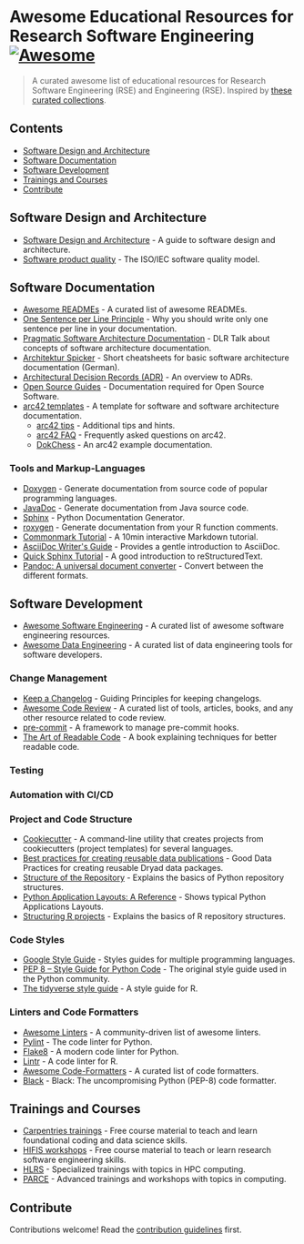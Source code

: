 # Awesome Educational Resources for Research Software Engineering [![Awesome](https://awesome.re/badge.svg)](https://awesome.re)

> A curated awesome list of educational resources for Research Software Engineering (RSE) and Engineering (RSE). Inspired by [these curated collections](https://github.com/sindresorhus/awesome).

## Contents

- [Software Design and Architecture](#software-design-and-architecture)
- [Software Documentation](#software-documentation)
- [Software Development](#software-development)
- [Trainings and Courses](#trainings-and-courses)
- [Contribute](#contribute)

## Software Design and Architecture

- [Software Design and Architecture](https://khalilstemmler.com/articles/software-design-architecture/full-stack-software-design) - A guide to software design and architecture.
- [Software product quality](https://iso25000.com/index.php/en/iso-25000-standards/iso-25010) - The ISO/IEC software quality model.

## Software Documentation

- [Awesome READMEs](https://github.com/matiassingers/awesome-readme) - A curated list of awesome READMEs.
- [One Sentence per Line Principle](https://rhodesmill.org/brandon/2012/one-sentence-per-line/) - Why you should write only one sentence per line in your documentation.
- [Pragmatic Software Architecture Documentation](https://zenodo.org/record/3565355) - DLR Talk about concepts of software architecture documentation.
- [Architektur Spicker](https://www.embarc.de/architektur-spicker) - Short cheatsheets for basic software architecture documentation (German).
- [Architectural Decision Records (ADR)](https://adr.github.io/) - An overview to ADRs.
- [Open Source Guides](https://opensource.guide/) - Documentation required for Open Source Software.
- [arc42 templates](https://arc42.org) - A template for software and software architecture documentation.
  - [arc42 tips](https://docs.arc42.org/home) - Additional tips and hints.
  - [arc42 FAQ](https://faq.arc42.org/home) - Frequently asked questions on arc42.
  - [DokChess](https://www.dokchess.de/en/) - An arc42 example documentation.

### Tools and Markup-Languages

- [Doxygen](https://www.doxygen.nl/) - Generate documentation from source code of popular programming languages.
- [JavaDoc](https://www.oracle.com/java/technologies/javase/javadoc.html) - Generate documentation from Java source code.
- [Sphinx](https://www.sphinx-doc.org/en/master/) - Python Documentation Generator.
- [roxygen](https://roxygen2.r-lib.org/) - Generate documentation from your R function comments.
- [Commonmark Tutorial](https://commonmark.org/help/tutorial/) - A 10min interactive Markdown tutorial.
- [AsciiDoc Writer's Guide](https://asciidoctor.org/docs/asciidoc-writers-guide/) - Provides a gentle introduction to AsciiDoc.
- [Quick Sphinx Tutorial](https://quick-sphinx-tutorial.readthedocs.io/en/latest/rst.html) - A good introduction to reStructuredText.
- [Pandoc: A universal document converter](https://pandoc.org/) - Convert between the different formats.

## Software Development

- [Awesome Software Engineering](https://github.com/Alliedium/awesome-software-engineering) - A curated list of awesome software engineering resources.
- [Awesome Data Engineering](https://github.com/igorbarinov/awesome-data-engineering) - A curated list of data engineering tools for software developers.

### Change Management

- [Keep a Changelog](https://keepachangelog.com/en/1.0.0/) -  Guiding Principles for keeping changelogs.
- [Awesome Code Review](https://github.com/joho/awesome-code-review) - A curated list of tools, articles, books, and any other resource related to code review.
- [pre-commit](https://pre-commit.com/) -  A framework to manage pre-commit hooks.
- [The Art of Readable Code](https://www.oreilly.com/library/view/the-art-of/9781449318482/) - A book explaining techniques for better readable code.

### Testing

### Automation with CI/CD

### Project and Code Structure

- [Cookiecutter](https://pypi.org/project/cookiecutter/) - A command-line utility that creates projects from cookiecutters (project templates) for several languages.
- [Best practices for creating reusable data publications](https://datadryad.org/stash/best_practices) - Good Data Practices for creating reusable Dryad data packages.
- [Structure of the Repository](https://docs.python-guide.org/writing/structure/#structure-of-the-repository) - Explains the basics of Python repository structures.
- [Python Application Layouts: A Reference](https://realpython.com/python-application-layouts/) - Shows typical Python Applications Layouts.
- [Structuring R projects](https://chrisvoncsefalvay.com/2018/08/09/structuring-r-projects/) - Explains the basics of R repository structures.

### Code Styles

- [Google Style Guide](https://github.com/google/styleguide) - Styles guides for multiple programming languages.
- [PEP 8 – Style Guide for Python Code](https://peps.python.org/pep-0008/) - The original style guide used in the Python community.
- [The tidyverse style guide](https://style.tidyverse.org/) - A style guide for R.

### Linters and Code Formatters

- [Awesome Linters](https://github.com/caramelomartins/awesome-linters) - A community-driven list of awesome linters.
- [Pylint](https://www.pylint.org/) - The code linter for Python.
- [Flake8](https://flake8.pycqa.org/en/latest/) - A modern code linter for Python.
- [Lintr](https://cran.r-project.org/web/packages/lintr/readme/README.html) - A code linter for R.
- [Awesome Code-Formatters](https://github.com/rishirdua/awesome-code-formatters) - A curated list of code formatters.
- [Black](https://github.com/psf/black) - Black: The uncompromising Python (PEP-8) code formatter.

## Trainings and Courses

- [Carpentries trainings](https://carpentries.org/) - Free course material to teach and learn foundational coding and data science skills.
- [HIFIS workshops](https://gitlab.com/hifis/hifis-workshops) - Free course material to teach or learn research software engineering skills.
- [HLRS](http://www.hlrs.de/training/) - Specialized trainings with topics in HPC computing.
- [PARCE](https://events.prace-ri.eu/) - Advanced trainings and workshops with topics in computing.

## Contribute

Contributions welcome! Read the [contribution guidelines](contributing.md) first.
